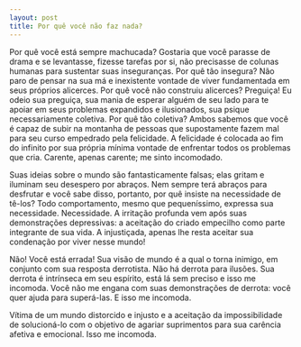 ```yaml
---
layout: post
title: Por quê você não faz nada?
---
```


Por quê você está sempre machucada? Gostaria que você parasse de drama e se levantasse, fizesse tarefas por si, não precisasse de colunas humanas para sustentar suas inseguranças. Por quê tão insegura? Não paro de pensar na sua má e inexistente vontade de viver fundamentada em seus próprios alicerces. Por quê você não construiu alicerces? Preguiça! Eu odeio sua preguiça, sua mania de esperar alguém de seu lado para te apoiar em seus problemas expandidos e ilusionados, sua psique necessariamente coletiva. Por quê tão coletiva? Ambos sabemos que você é capaz de subir na montanha de pessoas que supostamente fazem mal para seu curso empedrado pela felicidade. A felicidade é colocada ao fim do infinito por sua própria mínima vontade de enfrentar todos os problemas que cria. Carente, apenas carente; me sinto incomodado.

Suas ideias sobre o mundo são fantasticamente falsas; elas gritam e iluminam seu desespero por abraços. Nem sempre terá abraços para desfrutar e você sabe disso, portanto, por quê insiste na necessidade de tê-los? Todo comportamento, mesmo que pequeníssimo, expressa sua necessidade. Necessidade. A irritação profunda vem após suas demonstrações depressivas: a aceitação do criado empecilho como parte integrante de sua vida. A injustiçada, apenas lhe resta aceitar sua condenação por viver nesse mundo!

Não! Você está errada! Sua visão de mundo é a qual o torna inimigo, em conjunto com sua resposta derrotista. Não há derrota para ilusões. Sua derrota é intrínseca em seu espírito, está lá sem preciso e isso me incomoda. Você não me engana com suas demonstrações de derrota: você quer ajuda para superá-las. E isso me incomoda.

Vítima de um mundo distorcido e injusto e a aceitação da impossibilidade de solucioná-lo com o objetivo de agariar suprimentos para sua carência afetiva e emocional. Isso me incomoda.
